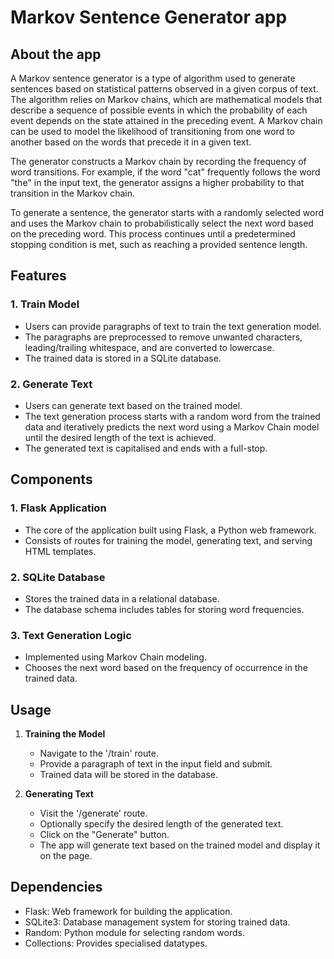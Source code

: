 #  Markov Sentence Generator app

## About the app
A Markov sentence generator is a type of algorithm used to generate sentences based on statistical patterns observed in a given corpus of text. The algorithm relies on Markov chains, which are mathematical models that describe a sequence of possible events in which the probability of each event depends on the state attained in the preceding event. A Markov chain can be used to model the likelihood of transitioning from one word to another based on the words that precede it in a given text.

The generator constructs a Markov chain by recording the frequency of word transitions. For example, if the word "cat" frequently follows the word "the" in the input text, the generator assigns a higher probability to that transition in the Markov chain.

To generate a sentence, the generator starts with a randomly selected word and uses the Markov chain to probabilistically select the next word based on the preceding word. This process continues until a predetermined stopping condition is met, such as reaching a provided sentence length. 

## Features

### 1. Train Model
- Users can provide paragraphs of text to train the text generation model.
- The paragraphs are preprocessed to remove unwanted characters, leading/trailing whitespace, and are converted to lowercase.
- The trained data is stored in a SQLite database.

### 2. Generate Text
- Users can generate text based on the trained model.
- The text generation process starts with a random word from the trained data and iteratively predicts the next word using a Markov Chain model until the desired length of the text is achieved.
- The generated text is capitalised and ends with a full-stop.


## Components

### 1. Flask Application
- The core of the application built using Flask, a Python web framework.
- Consists of routes for training the model, generating text, and serving HTML templates.

### 2. SQLite Database
- Stores the trained data in a relational database.
- The database schema includes tables for storing word frequencies.

### 3. Text Generation Logic
- Implemented using Markov Chain modeling.
- Chooses the next word based on the frequency of occurrence in the trained data.

## Usage

1. **Training the Model**
   - Navigate to the '/train' route.
   - Provide a paragraph of text in the input field and submit.
   - Trained data will be stored in the database.

2. **Generating Text**
   - Visit the '/generate' route.
   - Optionally specify the desired length of the generated text.
   - Click on the "Generate" button.
   - The app will generate text based on the trained model and display it on the page.

## Dependencies

- Flask: Web framework for building the application.
- SQLite3: Database management system for storing trained data.
- Random: Python module for selecting random words.
- Collections: Provides specialised datatypes.
